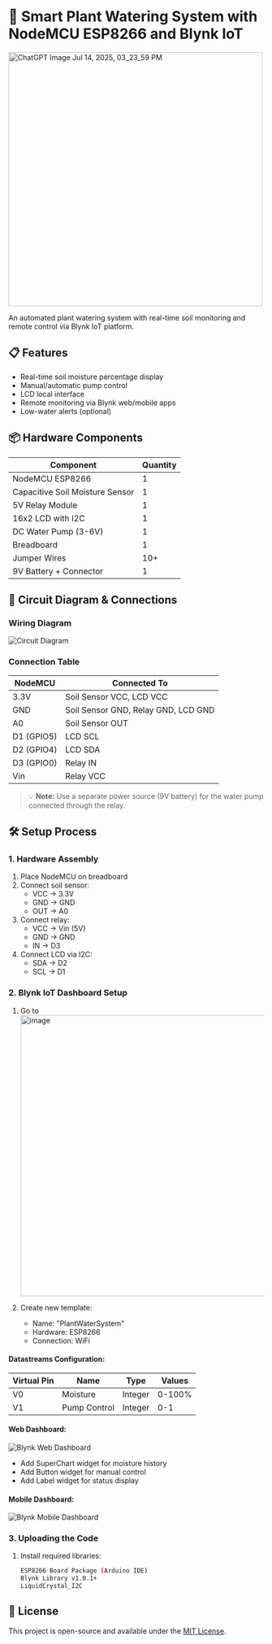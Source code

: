 # 🌱 Smart Plant Watering System with NodeMCU ESP8266 and Blynk IoT

<img width="500" height="500" alt="ChatGPT Image Jul 14, 2025, 03_23_59 PM" src="https://github.com/user-attachments/assets/2bf91d4b-c45c-4787-822d-deddbd8f832f" />


An automated plant watering system with real-time soil monitoring and remote control via Blynk IoT platform.

## 📋 Features
- Real-time soil moisture percentage display
- Manual/automatic pump control
- LCD local interface
- Remote monitoring via Blynk web/mobile apps
- Low-water alerts (optional)

## 📦 Hardware Components
| Component | Quantity |
|-----------|----------|
| NodeMCU ESP8266 | 1 |
| Capacitive Soil Moisture Sensor | 1 |
| 5V Relay Module | 1 |
| 16x2 LCD with I2C | 1 |
| DC Water Pump (3-6V) | 1 |
| Breadboard | 1 |
| Jumper Wires | 10+ |
| 9V Battery + Connector | 1 |

## 🔌 Circuit Diagram & Connections

### Wiring Diagram
![Circuit Diagram](https://i.imgur.com/CircuitDiagram.png)

### Connection Table
| NodeMCU | Connected To |
|---------|-------------|
| 3.3V    | Soil Sensor VCC, LCD VCC |
| GND     | Soil Sensor GND, Relay GND, LCD GND |
| A0      | Soil Sensor OUT |
| D1 (GPIO5) | LCD SCL |
| D2 (GPIO4) | LCD SDA |
| D3 (GPIO0) | Relay IN |
| Vin      | Relay VCC |

> 💡 **Note:** Use a separate power source (9V battery) for the water pump connected through the relay.

## 🛠️ Setup Process

### 1. Hardware Assembly
1. Place NodeMCU on breadboard
2. Connect soil sensor:
   - VCC → 3.3V
   - GND → GND
   - OUT → A0
3. Connect relay:
   - VCC → Vin (5V)
   - GND → GND
   - IN → D3
4. Connect LCD via I2C:
   - SDA → D2
   - SCL → D1

### 2. Blynk IoT Dashboard Setup
1. Go to <img width="1332" height="553" alt="image" src="https://github.com/user-attachments/assets/7fc5cccf-2bb9-4327-98f3-be90396f8731" />

2. Create new template:
   - Name: "PlantWaterSystem"
   - Hardware: ESP8266
   - Connection: WiFi

#### Datastreams Configuration:
| Virtual Pin | Name | Type | Values |
|------------|------|------|--------|
| V0 | Moisture | Integer | 0-100% |
| V1 | Pump Control | Integer | 0-1 |

#### Web Dashboard:
![Blynk Web Dashboard](https://i.imgur.com/WebDashboard.png)
- Add SuperChart widget for moisture history
- Add Button widget for manual control
- Add Label widget for status display

#### Mobile Dashboard:
![Blynk Mobile Dashboard](https://i.imgur.com/MobileDashboard.jpg)

### 3. Uploading the Code
1. Install required libraries:
   ```bash
   ESP8266 Board Package (Arduino IDE)
   Blynk Library v1.0.1+
   LiquidCrystal_I2C


## 📝 License
This project is open-source and available under the [MIT License](LICENSE).

